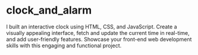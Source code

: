 # clock_and_alarm
I built an interactive clock using HTML, CSS, and JavaScript. Create a visually appealing interface, fetch and update the current time in real-time, and add user-friendly features. Showcase your front-end web development skills with this engaging and functional project.
